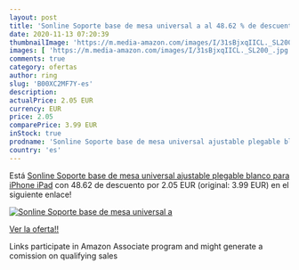 ```yaml
---
layout: post
title: 'Sonline Soporte base de mesa universal a al 48.62 % de descuento'
date: 2020-11-13 07:20:39
thumbnailImage: 'https://m.media-amazon.com/images/I/31sBjxqIICL._SL200_.jpg'
images: [ 'https://m.media-amazon.com/images/I/31sBjxqIICL._SL200_.jpg' ]
comments: true
category: ofertas
author: ring
slug: 'B00XC2MF7Y-es'
description:
actualPrice: 2.05 EUR
currency: EUR
price: 2.05
comparePrice: 3.99 EUR
inStock: true
prodname: 'Sonline Soporte base de mesa universal ajustable plegable blanco para iPhone iPad'
country: 'es'
---
```


Está [Sonline Soporte base de mesa universal ajustable plegable blanco para iPhone iPad](https://www.amazon.es/dp/B00XC2MF7Y/?tag=tolees-21) con 48.62 de descuento por 2.05 EUR (original: 3.99 EUR) en el siguiente enlace!

[![Sonline Soporte base de mesa universal a](https://m.media-amazon.com/images/I/31sBjxqIICL._SL200_.jpg)](https://www.amazon.es/dp/B00XC2MF7Y/?tag=tolees-21)

[Ver la oferta!!](https://www.amazon.es/dp/B00XC2MF7Y/?tag=tolees-21)

Links participate in Amazon Associate program and might generate a comission on qualifying sales


